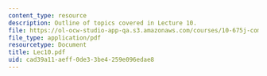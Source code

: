 ```yaml
---
content_type: resource
description: Outline of topics covered in Lecture 10.
file: https://ol-ocw-studio-app-qa.s3.amazonaws.com/courses/10-675j-computational-quantum-mechanics-of-molecular-and-extended-systems-fall-2004/cad39a11aeff0de33be4259e096edae8_Lec10.pdf
file_type: application/pdf
resourcetype: Document
title: Lec10.pdf
uid: cad39a11-aeff-0de3-3be4-259e096edae8
---
```

